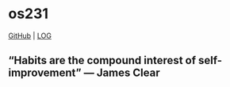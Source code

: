# os231

[GitHub](https://github.com/fiqoanugrah/os231/) | [LOG](TXT/mylog.txt)

## “Habits are the compound interest of self-improvement” ― James Clear

